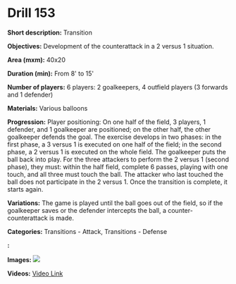 # Drill 153

**Short description:**
Transition

**Objectives:**
Development of the counterattack in a 2 versus 1 situation.

**Area (mxm):**
40x20

**Duration (min):**
From 8' to 15'

**Number of players:**
6 players: 2 goalkeepers, 4 outfield players (3 forwards and 1 defender)

**Materials:**
Various balloons

**Progression:**
Player positioning: On one half of the field, 3 players, 1 defender, and 1 goalkeeper are positioned; on the other half, the other goalkeeper defends the goal. The exercise develops in two phases: in the first phase, a 3 versus 1 is executed on one half of the field; in the second phase, a 2 versus 1 is executed on the whole field. The goalkeeper puts the ball back into play. For the three attackers to perform the 2 versus 1 (second phase), they must: within the half field, complete 6 passes, playing with one touch, and all three must touch the ball. The attacker who last touched the ball does not participate in the 2 versus 1. Once the transition is complete, it starts again.

**Variations:**
The game is played until the ball goes out of the field, so if the goalkeeper saves or the defender intercepts the ball, a counter-counterattack is made.

**Categories:**
Transitions - Attack, Transitions - Defense

**:**


**Images:**
![](https://www.coachingfutsal.com/\images\b0f517e44c59aee395f9999c62c8426129e54356401cdb85304bd76fd3e27fff8a954f1e564ca990ba0bbcf6feb66b665a3c0299938ded02219f275b6bb0615f4dd3cfa1c09fc.jpg)

**Videos:**
[Video Link](https://www.youtube.com/embed/q4rdJUHyEtQ)


